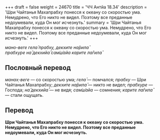 +++
draft = false
weight = 24670
title = 'ЧЧ Антйа 18.34'
description = 'Шри Чайтанья Махапрабху понесся к океану со скоростью ума. Немудрено, что Его никто не видел. Поэтому все преданные недоумевали, куда Он мог исчезнуть.'
summary = 'Шри Чайтанья Махапрабху понесся к океану со скоростью ума. Немудрено, что Его никто не видел. Поэтому все преданные недоумевали, куда Он мог исчезнуть.'
+++

_мано-веге гела̄ прабху, декхите на̄рила̄  
прабхуре на̄ декхийа̄ сам̇ш́айа карите ла̄гила̄_

## Пословный перевод

_манах̣_\-_веге_ — со скоростью ума; _гела̄_ — помчался; _прабху_ — Шри Чайтанья Махапрабху; _декхите_ _на̄рила̄_ — никто не видел; _прабхуре_ — Господа; _на̄_ _декхийа̄_ — не видя; _сам̇ш́айа_ — сомнения; _карите_ _ла̄гила̄_ — стали ощущать.

## Перевод

**Шри Чайтанья Махапрабху понесся к океану со скоростью ума. Немудрено, что Его никто не видел. Поэтому все преданные недоумевали, куда Он мог исчезнуть.**
